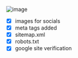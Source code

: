 ![image](https://github.com/user-attachments/assets/10e51d7e-e173-4a97-80da-1a05bb804304)


 - [x] images for socials
 - [x] meta tags added
 - [x] sitemap.xml
 - [x] robots.txt
 - [x] google site verification
